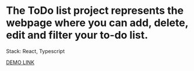 
# The ToDo list project represents the webpage where you can add, delete, edit and filter your to-do list.
Stack: React, Typescript

   
[DEMO LINK](https://vira-v.github.io/todo-app/)
